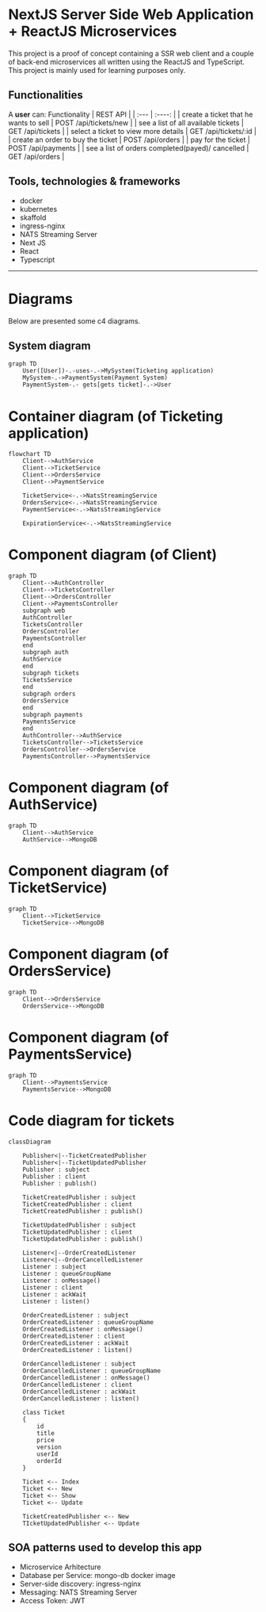 # NextJS Server Side Web Application +  ReactJS Microservices
This project is a proof of concept containing a SSR web client and a couple of back-end microservices all written using the ReactJS and TypeScript. This project is mainly used for learning purposes only.

## Functionalities
A <b>user</b> can:
 Functionality      | REST API | 
| :---        |    :----:   | 
| create a ticket that he wants to sell      | POST /api/tickets/new     | 
| see a list of all available tickets   | GET /api/tickets | 
| select a ticket to view more details | GET /api/tickets/:id |
| create an order to buy the ticket | POST /api/orders |
| pay for the ticket | POST /api/payments |
| see a list of orders completed(payed)/ cancelled | GET /api/orders |

## Tools, technologies & frameworks
- docker
- kubernetes
- skaffold
- ingress-nginx
- NATS Streaming Server
- Next JS
- React
- Typescript

---
# Diagrams

Below are presented some c4 diagrams.

## System diagram

```mermaid
graph TD
    User([User])-.-uses-.->MySystem(Ticketing application)
    MySystem-.->PaymentSystem(Payment System)
    PaymentSystem-.- gets[gets ticket]-.->User
```

# Container diagram (of Ticketing application)

```mermaid
flowchart TD
    Client-->AuthService
    Client-->TicketService
    Client-->OrdersService
    Client-->PaymentService

    TicketService<-.->NatsStreamingService
    OrdersService<-.->NatsStreamingService
    PaymentService<-.->NatsStreamingService

    ExpirationService<-.->NatsStreamingService
```

# Component diagram (of Client)

```mermaid
graph TD
    Client-->AuthController
    Client-->TicketsController
    Client-->OrdersController
    Client-->PaymentsController
    subgraph web
    AuthController
    TicketsController
    OrdersController
    PaymentsController
    end
    subgraph auth
    AuthService
    end
    subgraph tickets
    TicketsService
    end
    subgraph orders
    OrdersService
    end
    subgraph payments
    PaymentsService
    end
    AuthController-->AuthService
    TicketsController-->TicketsService
    OrdersController-->OrdersService
    PaymentsController-->PaymentsService
```

# Component diagram (of AuthService)

```mermaid
graph TD
    Client-->AuthService
    AuthService-->MongoDB
```

# Component diagram (of TicketService)

```mermaid
graph TD
    Client-->TicketService
    TicketService-->MongoDB
```

# Component diagram (of OrdersService)

```mermaid
graph TD
    Client-->OrdersService
    OrdersService-->MongoDB
```

# Component diagram (of PaymentsService)

```mermaid
graph TD
    Client-->PaymentsService
    PaymentsService-->MongoDB
```

# Code diagram for tickets

```mermaid
classDiagram

    Publisher<|--TicketCreatedPublisher
    Publisher<|--TicketUpdatedPublisher
    Publisher : subject
    Publisher : client
    Publisher : publish()

    TicketCreatedPublisher : subject
    TicketCreatedPublisher : client
    TicketCreatedPublisher : publish()

    TicketUpdatedPublisher : subject
    TicketUpdatedPublisher : client
    TicketUpdatedPublisher : publish()

    Listener<|--OrderCreatedListener
    Listener<|--OrderCancelledListener
    Listener : subject
    Listener : queueGroupName
    Listener : onMessage()
    Listener : client
    Listener : ackWait
    Listener : listen()

    OrderCreatedListener : subject
    OrderCreatedListener : queueGroupName
    OrderCreatedListener : onMessage()
    OrderCreatedListener : client
    OrderCreatedListener : ackWait
    OrderCreatedListener : listen()

    OrderCancelledListener : subject
    OrderCancelledListener : queueGroupName
    OrderCancelledListener : onMessage()
    OrderCancelledListener : client
    OrderCancelledListener : ackWait
    OrderCancelledListener : listen()

    class Ticket 
    {
        id
        title
        price
        version
        userId
        orderId
    }

    Ticket <-- Index
    Ticket <-- New
    Ticket <-- Show
    Ticket <-- Update

    TicketCreatedPublisher <-- New
    TIcketUpdatedPublisher <-- Update    

```

## SOA patterns used to develop this app
- Microservice Arhitecture
- Database per Service: mongo-db docker image
- Server-side discovery: ingress-nginx
- Messaging: NATS Streaming Server
- Access Token: JWT